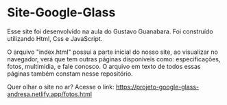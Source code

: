 # Site-Google-Glass
Esse site foi desenvolvido na aula do Gustavo Guanabara. Foi construído utilizando Html, Css e JavaScript.

O arquivo "index.html" possui a parte inicial do nosso site, ao visualizar no navegador, verá que tem outras páginas disponíveis como:
 especificações, fotos, multimídia, e fale conosco. O arquivo em texto de todos essas páginas também constam nesse repositório.
  
 Quer olhar o site no ar? Acesse o link: https://projeto-google-glass-andresa.netlify.app/fotos.html
